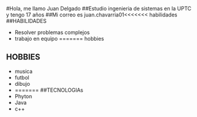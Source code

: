 #Hola, me llamo Juan Delgado
##Estudio ingenieria de sistemas en la UPTC y tengo 17 años
##Mi correo es juan.chavarria01<<<<<<< habilidades
##HABILIDADES
- Resolver problemas complejos
- trabajo en equipo
=======
 hobbies
## HOBBIES
- musica
- futbol
- dibujo
- =======
##TECNOLOGIAs
- Phyton
- Java
- c++